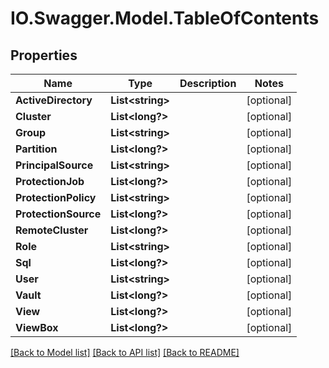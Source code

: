 # IO.Swagger.Model.TableOfContents
## Properties

Name | Type | Description | Notes
------------ | ------------- | ------------- | -------------
**ActiveDirectory** | **List&lt;string&gt;** |  | [optional] 
**Cluster** | **List&lt;long?&gt;** |  | [optional] 
**Group** | **List&lt;string&gt;** |  | [optional] 
**Partition** | **List&lt;long?&gt;** |  | [optional] 
**PrincipalSource** | **List&lt;string&gt;** |  | [optional] 
**ProtectionJob** | **List&lt;long?&gt;** |  | [optional] 
**ProtectionPolicy** | **List&lt;string&gt;** |  | [optional] 
**ProtectionSource** | **List&lt;long?&gt;** |  | [optional] 
**RemoteCluster** | **List&lt;long?&gt;** |  | [optional] 
**Role** | **List&lt;string&gt;** |  | [optional] 
**Sql** | **List&lt;long?&gt;** |  | [optional] 
**User** | **List&lt;string&gt;** |  | [optional] 
**Vault** | **List&lt;long?&gt;** |  | [optional] 
**View** | **List&lt;long?&gt;** |  | [optional] 
**ViewBox** | **List&lt;long?&gt;** |  | [optional] 

[[Back to Model list]](../README.md#documentation-for-models) [[Back to API list]](../README.md#documentation-for-api-endpoints) [[Back to README]](../README.md)

